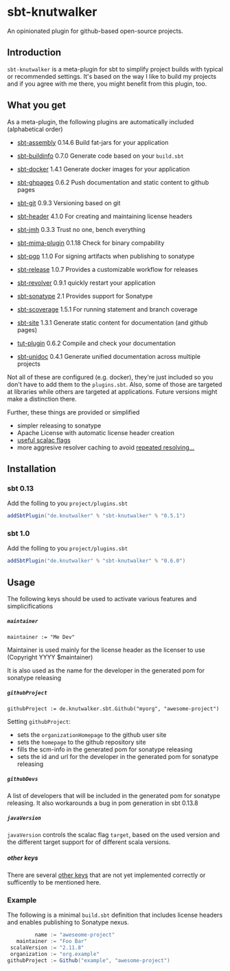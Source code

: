 # sbt-knutwalker

An opinionated plugin for github-based open-source projects.


## Introduction

`sbt-knutwalker` is a meta-plugin for sbt to simplify project builds
with typical or recommended settings.
It's based on the way I like to build my projects and if you agree with
me there, you might benefit from this plugin, too.

## What you get

As a meta-plugin, the following plugins are automatically included (alphabetical order)

- [sbt-assembly](https://github.com/sbt/sbt-assembly) 0.14.6
  Build fat-jars for your application

- [sbt-buildinfo](https://github.com/sbt/sbt-buildinfo) 0.7.0
  Generate code based on your `build.sbt`
  
- [sbt-docker](https://github.com/marcuslonnberg/sbt-docker) 1.4.1
  Generate docker images for your application
  
- [sbt-ghpages](https://github.com/sbt/sbt-ghpages) 0.6.2
  Push documentation and static content to github pages
  
- [sbt-git](https://github.com/sbt/sbt-git) 0.9.3
  Versioning based on git

- [sbt-header](https://github.com/sbt/sbt-header) 4.1.0
  For creating and maintaining license headers

- [sbt-jmh](https://github.com/ktoso/sbt-jmh) 0.3.3
  Trust no one, bench everything
  
- [sbt-mima-plugin](https://github.com/typesafehub/migration-manager/wiki/Sbt-plugin) 0.1.18
  Check for binary compability

- [sbt-pgp](https://github.com/sbt/sbt-pgp) 1.1.0
  For signing artifacts when publishing to sonatype

- [sbt-release](https://github.com/sbt/sbt-release) 1.0.7
  Provides a customizable workflow for releases

- [sbt-revolver](https://github.com/spray/sbt-revolver) 0.9.1
  quickly restart your application

- [sbt-sonatype](https://github.com/xerial/sbt-sonatype) 2.1
  Provides support for Sonatype

- [sbt-scoverage](https://github.com/scoverage/sbt-scoverage) 1.5.1
  For running statement and branch coverage

- [sbt-site](https://github.com/sbt/sbt-site) 1.3.1
  Generate static content for documentation (and github pages)
  
- [tut-plugin](https://github.com/tpolecat/tut) 0.6.2
  Compile and check your documentation
  
- [sbt-unidoc](https://github.com/sbt/sbt-unidoc) 0.4.1
  Generate unified documentation across multiple projects

Not all of these are configured (e.g. docker), they're just included so you don't
have to add them to the `plugins.sbt`. Also, some of those are targeted at libraries
while others are targeted at applications. Future versions might make a distinction there.



Further, these things are provided or simplified

- simpler releasing to sonatype
- Apache License with automatic license header creation
- [useful scalac flags](http://tpolecat.github.io/2014/04/11/scalac-flags.html)
- more aggresive resolver caching to avoid [repeated resolving...](https://twitter.com/datazenit/status/585540351978536962/photo/1)


## Installation

### sbt 0.13

Add the folling to you `project/plugins.sbt`

```scala
addSbtPlugin("de.knutwalker" % "sbt-knutwalker" % "0.5.1")
```

### sbt 1.0

Add the folling to you `project/plugins.sbt`

```scala
addSbtPlugin("de.knutwalker" % "sbt-knutwalker" % "0.6.0")
```

## Usage

The following keys should be used to activate various features and simplicifications

##### `maintainer`

`maintainer := "Me Dev"`

Maintainer is used mainly for the license header as the licenser to use
(Copyright YYYY $maintainer)

It is also used as the name for the developer in the generated pom for
sonatype releasing

##### `githubProject`

`githubProject := de.knutwalker.sbt.Github("myorg", "awesome-project")`

Setting `githubProject`:
  - sets the `organizationHomepage` to the github user site
  - sets the `homepage` to the github repository site
  - fills the scm-info in the generated pom for sonatype releasing
  - sets the id and url for the developer in the generated pom for
sonatype releasing

##### `githubDevs`

A list of developers that will be included in the generated pom for
sonatype releasing.
It also workarounds a bug in pom generation in sbt 0.13.8


##### `javaVersion`

`javaVersion` controls the scalac flag `target`, based on the used version
and the different target support for of different scala versions.

##### _other keys_

There are several [other keys](src/main/scala/KSbtKeys.scala) that are not yet implemented
correctly or sufficently to be mentioned here.


### Example

The following is a minimal `build.sbt` definition that includes
license headers and enables publishing to Sonatype nexus.

```scala
         name := "aweseome-project"
   maintainer := "Foo Bar"
 scalaVersion := "2.11.8"
 organization := "org.example"
githubProject := Github("example", "awesome-project")
```
